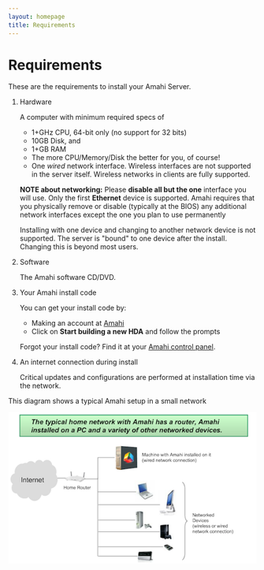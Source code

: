 ```yaml
---
layout: homepage
title: Requirements
---
```

# Requirements

These are the requirements to install your Amahi Server.

1. Hardware

	A computer with minimum required specs of

	* 1+GHz CPU, 64-bit only (no support for 32 bits)
	* 10GB Disk, and
	* 1+GB RAM
	* The more CPU/Memory/Disk the better for you, of course! 
	* One *wired* network interface. Wireless interfaces are not supported in the server itself. Wireless networks in clients are fully supported.

	**NOTE about networking:** Please **disable all but the one** interface you will use. Only the first **Ethernet** device is supported. Amahi requires that you physically remove or disable (typically at the BIOS) any additional network interfaces except the one you plan to use permanently

	Installing with one device and changing to another network device is not supported. The server is "bound" to one device after the install. Changing this is beyond most users.

1. Software

	The Amahi software CD/DVD.

1. Your Amahi install code

	You can get your install code by:

	* Making an account at [Amahi](https://www.amahi.org) 
	* Click on **Start building a new HDA** and follow the prompts

	Forgot your install code?  Find it at your [Amahi control panel](https://www.amahi.org/users).  

1. An internet connection during install

	Critical updates and configurations are performed at installation time via the network.


This diagram shows a typical Amahi setup in a small network

<a href="static/images/overview.png" class="fancybox centered" title="Typical Amahi Home Setup"><img src="static/images/overview.png" alt="Typical Amahi Setup" /></a>

<br/>
